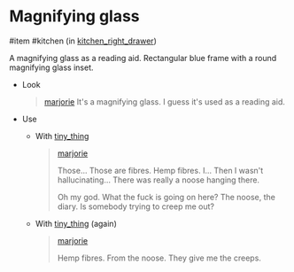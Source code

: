 # Magnifying glass

#item #kitchen (in [kitchen_right_drawer](kitchen_right_drawer.md))

A magnifying glass as a reading aid. Rectangular blue frame with a round magnifying glass inset.

- Look
	
	> [marjorie](../characters/marjorie.md)
	> It's a magnifying glass. I guess it's used as a reading aid.
	
- Use
	- With [tiny_thing](tiny_thing.md)

	  > [marjorie](characters/marjorie.md)
	  >
	  > Those... Those are fibres. Hemp fibres.
	  > I... Then I wasn't hallucinating... There was really a noose hanging there.
	  >
	  > Oh my god. What the fuck is going on here? The noose, the diary. Is somebody trying to creep me out?

	- With [tiny_thing](tiny_thing.md) (again)

	  > [marjorie](characters/marjorie.md)
	  >
	  > Hemp fibres. From the noose. They give me the creeps.